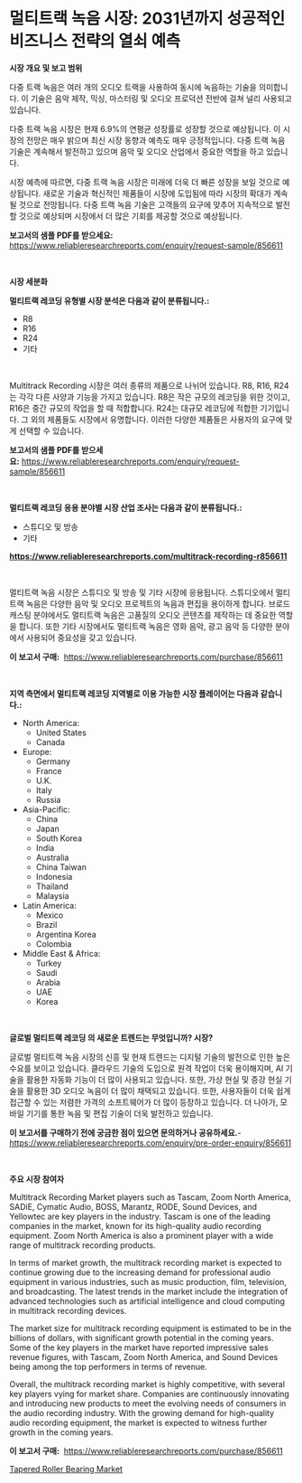 <p><h1>멀티트랙 녹음 시장: 2031년까지 성공적인 비즈니스 전략의 열쇠 예측</h1></p><p><strong>시장 개요 및 보고 범위</strong></p>
<p><p>다중 트랙 녹음은 여러 개의 오디오 트랙을 사용하여 동시에 녹음하는 기술을 의미합니다. 이 기술은 음악 제작, 믹싱, 마스터링 및 오디오 프로덕션 전반에 걸쳐 널리 사용되고 있습니다.</p><p>다중 트랙 녹음 시장은 현재 6.9%의 연평균 성장률로 성장할 것으로 예상됩니다. 이 시장의 전망은 매우 밝으며 최신 시장 동향과 예측도 매우 긍정적입니다. 다중 트랙 녹음 기술은 계속해서 발전하고 있으며 음악 및 오디오 산업에서 중요한 역할을 하고 있습니다.</p><p>시장 예측에 따르면, 다중 트랙 녹음 시장은 미래에 더욱 더 빠른 성장을 보일 것으로 예상됩니다. 새로운 기술과 혁신적인 제품들이 시장에 도입됨에 따라 시장의 확대가 계속될 것으로 전망됩니다. 다중 트랙 녹음 기술은 고객들의 요구에 맞추어 지속적으로 발전할 것으로 예상되며 시장에서 더 많은 기회를 제공할 것으로 예상됩니다.</p></p>
<p><strong>보고서의 샘플 PDF를 받으세요:</strong> <a href="https://www.reliableresearchreports.com/enquiry/request-sample/856611">https://www.reliableresearchreports.com/enquiry/request-sample/856611</a></p>
<p>&nbsp;</p>
<p><strong>시장 세분화</strong></p>
<p><strong>멀티트랙 레코딩 유형별 시장 분석은 다음과 같이 분류됩니다.:</strong></p>
<p><ul><li>R8</li><li>R16</li><li>R24</li><li>기타</li></ul></p>
<p>&nbsp;</p>
<p><p>Multitrack Recording 시장은 여러 종류의 제품으로 나뉘어 있습니다. R8, R16, R24는 각각 다른 사양과 기능을 가지고 있습니다. R8은 작은 규모의 레코딩을 위한 것이고, R16은 중간 규모의 작업을 할 때 적합합니다. R24는 대규모 레코딩에 적합한 기기입니다. 그 외의 제품들도 시장에서 유명합니다. 이러한 다양한 제품들은 사용자의 요구에 맞게 선택할 수 있습니다.</p></p>
<p><strong>보고서의 샘플 PDF를 받으세요:</strong>&nbsp;<a href="https://www.reliableresearchreports.com/enquiry/request-sample/856611">https://www.reliableresearchreports.com/enquiry/request-sample/856611</a></p>
<p>&nbsp;</p>
<p><strong> 멀티트랙 레코딩 응용 분야별 시장 산업 조사는 다음과 같이 분류됩니다.:</strong></p>
<p><ul><li>스튜디오 및 방송</li><li>기타</li></ul></p>
<p><strong><a href="https://www.reliableresearchreports.com/multitrack-recording-r856611">https://www.reliableresearchreports.com/multitrack-recording-r856611</a></strong></p>
<p>&nbsp;</p>
<p><p>멀티트랙 녹음 시장은 스튜디오 및 방송 및 기타 시장에 응용됩니다. 스튜디오에서 멀티트랙 녹음은 다양한 음악 및 오디오 프로젝트의 녹음과 편집을 용이하게 합니다. 브로드캐스팅 분야에서도 멀티트랙 녹음은 고품질의 오디오 콘텐츠를 제작하는 데 중요한 역할을 합니다. 또한 기타 시장에서도 멀티트랙 녹음은 영화 음악, 광고 음악 등 다양한 분야에서 사용되어 중요성을 갖고 있습니다.</p></p>
<p><strong>이 보고서 구매:</strong>&nbsp; <a href="https://www.reliableresearchreports.com/purchase/856611">https://www.reliableresearchreports.com/purchase/856611</a></p>
<p>&nbsp;</p>
<p><strong>지역 측면에서 멀티트랙 레코딩 지역별로 이용 가능한 시장 플레이어는 다음과 같습니다.:</strong></p>
<p><ul>
    <li>
        North America:
        <ul>
            <li>United States</li>
            <li>Canada</li>
        </ul>
    </li>
    <li>
        Europe:
        <ul>
            <li>Germany</li>
            <li>France</li>
            <li>U.K.</li>
            <li>Italy</li>
            <li>Russia</li>
        </ul>
    </li>
    <li>
        Asia-Pacific:
        <ul>
            <li>China</li>
            <li>Japan</li>
            <li>South Korea</li>
            <li>India</li>
            <li>Australia</li>
            <li>China Taiwan</li>
            <li>Indonesia</li>
            <li>Thailand</li>
            <li>Malaysia</li>
        </ul>
    </li>
    <li>
        Latin America:
        <ul>
            <li>Mexico</li>
            <li>Brazil</li>
            <li>Argentina Korea</li>
            <li>Colombia</li>
        </ul>
    </li>
    <li>
        Middle East & Africa:
        <ul>
            <li>Turkey</li>
            <li>Saudi</li>
            <li>Arabia</li>
            <li>UAE</li>
            <li>Korea</li>
        </ul>
    </li>
    </ul></p>
<p>&nbsp;</p>
<p><strong>글로벌 멀티트랙 레코딩 의 새로운 트렌드는 무엇입니까? 시장?</strong></p>
<p><p>글로벌 멀티트랙 녹음 시장의 신흥 및 현재 트렌드는 디지털 기술의 발전으로 인한 높은 수요를 보이고 있습니다. 클라우드 기술의 도입으로 원격 작업이 더욱 용이해지며, AI 기술을 활용한 자동화 기능이 더 많이 사용되고 있습니다. 또한, 가상 현실 및 증강 현실 기술을 활용한 3D 오디오 녹음이 더 많이 채택되고 있습니다. 또한, 사용자들이 더욱 쉽게 접근할 수 있는 저렴한 가격의 소프트웨어가 더 많이 등장하고 있습니다. 더 나아가, 모바일 기기를 통한 녹음 및 편집 기술이 더욱 발전하고 있습니다.</p></p>
<p><strong>이 보고서를 구매하기 전에 궁금한 점이 있으면 문의하거나 공유하세요.</strong>- <a href="https://www.reliableresearchreports.com/enquiry/pre-order-enquiry/856611">https://www.reliableresearchreports.com/enquiry/pre-order-enquiry/856611</a></p>
<p>&nbsp;</p>
<p><strong>주요 시장 참여자</strong></p>
<p><p>Multitrack Recording Market players such as Tascam, Zoom North America, SADiE, Cymatic Audio, BOSS, Marantz, RODE, Sound Devices, and Yellowtec are key players in the industry. Tascam is one of the leading companies in the market, known for its high-quality audio recording equipment. Zoom North America is also a prominent player with a wide range of multitrack recording products.</p><p>In terms of market growth, the multitrack recording market is expected to continue growing due to the increasing demand for professional audio equipment in various industries, such as music production, film, television, and broadcasting. The latest trends in the market include the integration of advanced technologies such as artificial intelligence and cloud computing in multitrack recording devices.</p><p>The market size for multitrack recording equipment is estimated to be in the billions of dollars, with significant growth potential in the coming years. Some of the key players in the market have reported impressive sales revenue figures, with Tascam, Zoom North America, and Sound Devices being among the top performers in terms of revenue.</p><p>Overall, the multitrack recording market is highly competitive, with several key players vying for market share. Companies are continuously innovating and introducing new products to meet the evolving needs of consumers in the audio recording industry. With the growing demand for high-quality audio recording equipment, the market is expected to witness further growth in the coming years.</p></p>
<p><strong>이 보고서 구매:</strong>&nbsp;&nbsp;<a href="https://www.reliableresearchreports.com/purchase/856611">https://www.reliableresearchreports.com/purchase/856611</a></p>
<p><p><a href="https://github.com/PeterParrish5/Market-Research-Report-List-4/blob/main/tapered-roller-bearing-market.md">Tapered Roller Bearing Market</a></p></p>